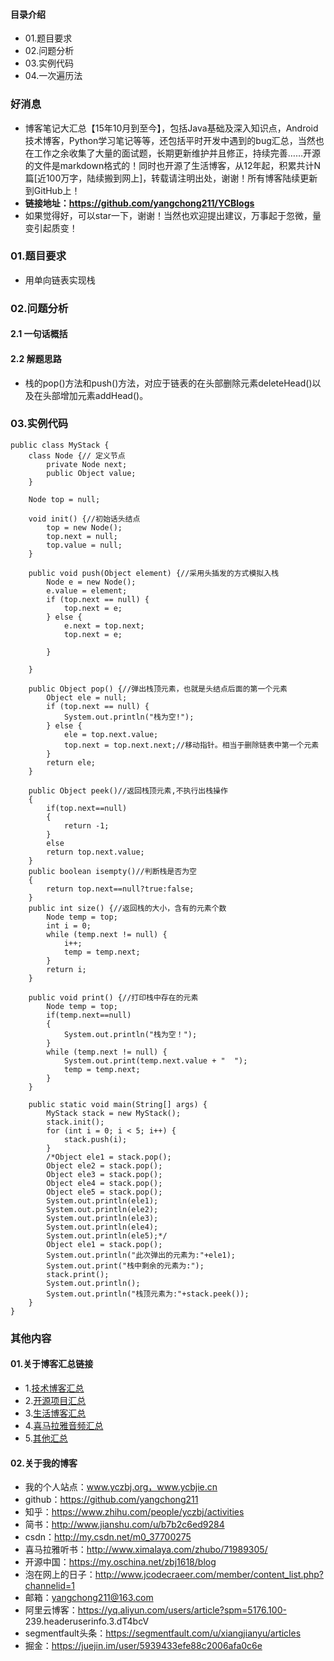 #### 目录介绍
- 01.题目要求
- 02.问题分析
- 03.实例代码
- 04.一次遍历法



### 好消息
- 博客笔记大汇总【15年10月到至今】，包括Java基础及深入知识点，Android技术博客，Python学习笔记等等，还包括平时开发中遇到的bug汇总，当然也在工作之余收集了大量的面试题，长期更新维护并且修正，持续完善……开源的文件是markdown格式的！同时也开源了生活博客，从12年起，积累共计N篇[近100万字，陆续搬到网上]，转载请注明出处，谢谢！所有博客陆续更新到GitHub上！
- **链接地址：https://github.com/yangchong211/YCBlogs**
- 如果觉得好，可以star一下，谢谢！当然也欢迎提出建议，万事起于忽微，量变引起质变！




### 01.题目要求
- 用单向链表实现栈


### 02.问题分析
#### 2.1 一句话概括



#### 2.2 解题思路
- 栈的pop()方法和push()方法，对应于链表的在头部删除元素deleteHead()以及在头部增加元素addHead()。


### 03.实例代码
```
public class MyStack {
    class Node {// 定义节点
        private Node next;
        public Object value;
    }

    Node top = null;

    void init() {//初始话头结点
        top = new Node();
        top.next = null;
        top.value = null;
    }

    public void push(Object element) {//采用头插发的方式模拟入栈
        Node e = new Node();
        e.value = element;
        if (top.next == null) {
            top.next = e;
        } else {
            e.next = top.next;
            top.next = e;

        }

    }

    public Object pop() {//弹出栈顶元素，也就是头结点后面的第一个元素
        Object ele = null;
        if (top.next == null) {
            System.out.println("栈为空!");
        } else {
            ele = top.next.value;
            top.next = top.next.next;//移动指针。相当于删除链表中第一个元素
        }
        return ele;
    }
 
    public Object peek()//返回栈顶元素,不执行出栈操作
    {
        if(top.next==null)
        {
            return -1;
        }
        else
        return top.next.value;
    }
    public boolean isempty()//判断栈是否为空
    {
        return top.next==null?true:false;
    }
    public int size() {//返回栈的大小，含有的元素个数
        Node temp = top;
        int i = 0;
        while (temp.next != null) {
            i++;
            temp = temp.next;
        }
        return i;
    }

    public void print() {//打印栈中存在的元素
        Node temp = top;
        if(temp.next==null)
        {
            System.out.println("栈为空！");
        }
        while (temp.next != null) {
            System.out.print(temp.next.value + "  ");
            temp = temp.next;
        }
    }

    public static void main(String[] args) {
        MyStack stack = new MyStack();
        stack.init();
        for (int i = 0; i < 5; i++) {
            stack.push(i);
        }
        /*Object ele1 = stack.pop();
        Object ele2 = stack.pop();
        Object ele3 = stack.pop();
        Object ele4 = stack.pop();
        Object ele5 = stack.pop();
        System.out.println(ele1);
        System.out.println(ele2);
        System.out.println(ele3);
        System.out.println(ele4);
        System.out.println(ele5);*/
        Object ele1 = stack.pop();
        System.out.println("此次弹出的元素为:"+ele1);
        System.out.print("栈中剩余的元素为:");
        stack.print();
        System.out.println();
        System.out.println("栈顶元素为:"+stack.peek());
    }
}
```




### 其他内容
#### 01.关于博客汇总链接
- 1.[技术博客汇总](https://www.jianshu.com/p/614cb839182c)
- 2.[开源项目汇总](https://blog.csdn.net/m0_37700275/article/details/80863574)
- 3.[生活博客汇总](https://blog.csdn.net/m0_37700275/article/details/79832978)
- 4.[喜马拉雅音频汇总](https://www.jianshu.com/p/f665de16d1eb)
- 5.[其他汇总](https://www.jianshu.com/p/53017c3fc75d)



#### 02.关于我的博客
- 我的个人站点：www.yczbj.org，www.ycbjie.cn
- github：https://github.com/yangchong211
- 知乎：https://www.zhihu.com/people/yczbj/activities
- 简书：http://www.jianshu.com/u/b7b2c6ed9284
- csdn：http://my.csdn.net/m0_37700275
- 喜马拉雅听书：http://www.ximalaya.com/zhubo/71989305/
- 开源中国：https://my.oschina.net/zbj1618/blog
- 泡在网上的日子：http://www.jcodecraeer.com/member/content_list.php?channelid=1
- 邮箱：yangchong211@163.com
- 阿里云博客：https://yq.aliyun.com/users/article?spm=5176.100- 239.headeruserinfo.3.dT4bcV
- segmentfault头条：https://segmentfault.com/u/xiangjianyu/articles
- 掘金：https://juejin.im/user/5939433efe88c2006afa0c6e




